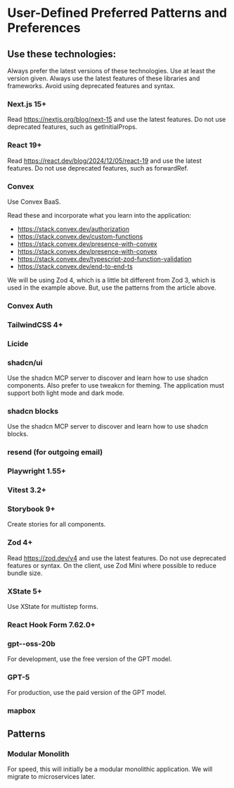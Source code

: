 <!-- Powered by BMAD™ Core -->

# User-Defined Preferred Patterns and Preferences

## Use these technologies: 

Always prefer the latest versions of these technologies. Use at least the version given. Always use the latest features of these libraries and frameworks. Avoid using deprecated features and syntax.

### Next.js 15+

Read https://nextjs.org/blog/next-15 and use the latest features. Do not use deprecated features, such as getInitialProps.

### React 19+

Read https://react.dev/blog/2024/12/05/react-19 and use the latest features. Do not use deprecated features, such as forwardRef.

### Convex

Use Convex BaaS.

Read these and incorporate what you learn into the application:

- https://stack.convex.dev/authorization
- https://stack.convex.dev/custom-functions
- https://stack.convex.dev/presence-with-convex
- https://stack.convex.dev/presence-with-convex
- https://stack.convex.dev/typescript-zod-function-validation
- https://stack.convex.dev/end-to-end-ts

We will be using Zod 4, which is a little bit different from Zod 3, which is used in the example above. But, use the patterns from the article above. 

### Convex Auth
### TailwindCSS 4+
### Licide
### shadcn/ui

Use the shadcn MCP server to discover and learn how to use shadcn components. Also prefer to use tweakcn for theming. The application must support both light mode and dark mode.

### shadcn blocks

Use the shadcn MCP server to discover and learn how to use shadcn blocks.

### resend (for outgoing email)
### Playwright 1.55+
### Vitest 3.2+
### Storybook 9+

Create stories for all components.

### Zod 4+

Read https://zod.dev/v4 and use the latest features. Do not use deprecated features or syntax. On the client, use Zod Mini where possible to reduce bundle size.

### XState 5+

Use XState for multistep forms.

### React Hook Form 7.62.0+

### gpt--oss-20b

For development, use the free version of the GPT model.

### GPT-5

For production, use the paid version of the GPT model.

### mapbox

## Patterns

### Modular Monolith

For speed, this will initially be a modular monolithic application. We will migrate to microservices later.